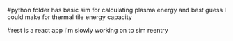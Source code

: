 #python folder has basic sim for calculating plasma energy and best guess I could make for thermal tile energy capacity

#rest is a react app I'm slowly working on to sim reentry